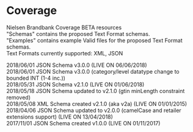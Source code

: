 # Coverage
Nielsen Brandbank Coverage BETA resources </BR>
"Schemas" contains the proposed Text Format schemas. </BR>
"Examples" contains example Valid files for the proposed Text Format schemas. </BR>
Text Formats currently supported: XML, JSON </BR>

2018/06/01 JSON Schema v3.0.0 (LIVE ON 06/06/2018) </BR>
2018/06/01 JSON Schema v3.0.0 (category/level datatype change to bounded INT (1-4 inc.)) </BR>
2018/05/31 JSON Schema v2.1.0 (LIVE ON 01/06/2018) </BR>
2018/05/18 JSON Schema updated to v2.1.0 (gtin minLength constraint removed) </BR>
2018/05/08 XML Schema created v2.1.0 (aka v2a) (LIVE ON 01/01/2015) </BR>
2018/04/06 JSON Schema updated to v2.0.0 (camelCase and retailer extensions support) (LIVE ON 13/04/2018) </BR>
2017/11/01 JSON Schema created v1.0.0 (LIVE ON 01/11/2017) </BR>
